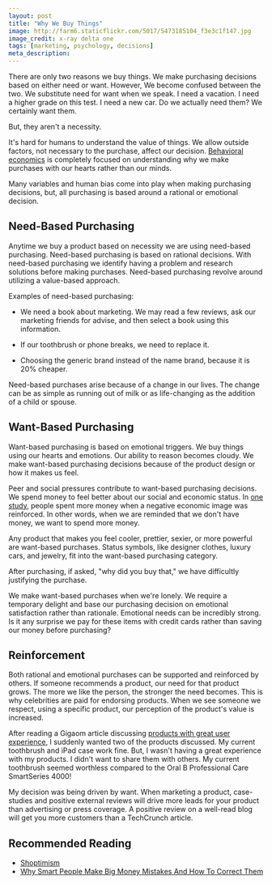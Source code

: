 ```yaml
---
layout: post
title: "Why We Buy Things"
image: http://farm6.staticflickr.com/5017/5473185104_f3e3c1f147.jpg
image_credit: x-ray delta one
tags: [marketing, psychology, decisions]
meta_description: 
---
```


There are only two reasons we buy things. We make purchasing decisions based on either need or want. However, We become confused between the two. 
We substitute need for want when we speak. I need a vacation. I need a higher grade on this test. I need a new car. Do we actually need them? We certainly want them. 

But, they aren't a necessity.

It's hard for humans to understand the value of things. We allow outside factors, not necessary to the purchase, affect our decision. [Behavioral economics][2] is completely focused on understanding why we make purchases with our hearts rather than our minds.

Many variables and human bias come into play when making purchasing decisions, but, all purchasing is based around a rational or emotional decision.

## Need-Based Purchasing

Anytime we buy a product based on necessity we are using need-based purchasing. Need-based purchasing is based on rational decisions. With need-based purchasing we identify having a problem and research solutions before making purchases. Need-based purchasing revolve around utilizing a value-based approach.

Examples of need-based purchasing:

* We need a book about marketing. We may read a few reviews, ask our marketing friends for advise, and then select a book using this information.

* If our toothbrush or phone breaks, we need to replace it.

* Choosing the generic brand instead of the name brand, because it is 20% cheaper.

Need-based purchases arise because of a change in our lives. The change can be as simple as running out of milk or as life-changing as the addition of a child or spouse.

## Want-Based Purchasing

Want-based purchasing is based on emotional triggers. We buy things using our hearts and emotions. Our ability to reason becomes cloudy. We make want-based purchasing decisions because of the product design or how it makes us feel.

Peer and social pressures contribute to want-based purchasing decisions. We spend money to feel better about our social and economic status. In [one study][3], people spent more money when a negative economic image was reinforced. In other words, when we are reminded that we don't have money, we want to spend more money.

Any product that makes you feel cooler, prettier, sexier, or more powerful are want-based purchases. Status symbols, like designer clothes, luxury cars, and jewelry, fit into the want-based purchasing category.

After purchasing, if asked, "why did you buy that," we have difficultly justifying the purchase. 

We make want-based purchases when we're lonely. We require a temporary delight and base our purchasing decision on emotional satisfaction rather than rationale. Emotional needs can be incredibly strong. Is it any surprise we pay for these items with credit cards rather than saving our money before purchasing?

## Reinforcement
Both rational and emotional purchases can be supported and reinforced by others. If someone recommends a product, our need for that product grows. The more we like the person, the stronger the need becomes. This is why celebrities are paid for endorsing products. When we see someone we respect, using a specific product, our perception of the product's value is increased.

After reading a Gigaom article discussing [products with great user experience][1], I suddenly wanted two of the products discussed. My current toothbrush and iPad case work fine. But, I wasn't having a great experience with my products. I didn't want to share them with others. My current toothbrush seemed worthless compared to the Oral B Professional Care SmartSeries 4000!

My decision was being driven by want. When marketing a product, case-studies and positive external reviews will drive more leads for your product than advertising or press coverage. A positive review on a well-read blog will get you more customers than a TechCrunch article.

## Recommended Reading

* [Shoptimism][5]
* [Why Smart People Make Big Money Mistakes And How To Correct Them][4]

[1]: http://gigaom.com/2012/12/16/five-products-that-get-the-user-experience-right/
[2]: http://en.wikipedia.org/wiki/Behavioral_economics
[3]: http://pss.sagepub.com/content/early/2011/11/04/0956797611419519.abstract?rss=1
[4]: http://www.amazon.com/gp/product/0684859386/ref=as_li_ss_tl?ie=UTF8&camp=1789&creative=390957&creativeASIN=0684859386&linkCode=as2&tag=breharsblo-20
[5]: http://www.amazon.com/gp/product/0743296257/ref=as_li_ss_tl?ie=UTF8&camp=1789&creative=390957&creativeASIN=0743296257&linkCode=as2&tag=breharsblo-20
